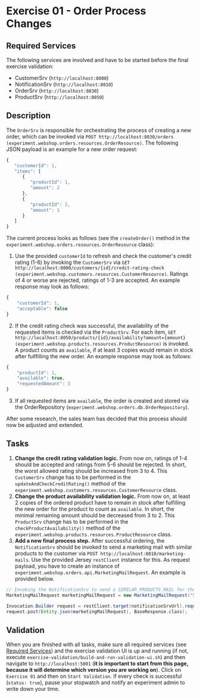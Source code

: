 # Exercise 01 - Order Process Changes

## Required Services

The following services are involved and have to be started before the final exercise validation:

- CustomerSrv (`http://localhost:8000`)
- NotificationSrv (`http://localhost:8010`)
- OrderSrv (`http://localhost:8030`)
- ProductSrv (`http://localhost:8050`)

## Description

The `OrderSrv` is responsible for orchestrating the process of creating a new order, which can be invoked via `POST http://localhost:8030/orders (experiment.webshop.orders.resources.OrderResource)`. The following JSON payload is an example for a new order request:

```javascript
{
   "customerId": 1,
   "items": [
      {
         "productId": 1,
         "amount": 2
      },
      {
         "productId": 2,
         "amount": 1
      }
   ]
}
```

The current process looks as follows (see the `createOrder()` method in the `experiment.webshop.orders.resources.OrderResource` class):

1. Use the provided `customerId` to refresh and check the customer's credit rating (1-6) by invoking the `CustomerSrv` via `GET http://localhost:8000/customers/{id}/credit-rating-check (experiment.webshop.customers.resources.CustomerResource)`. Ratings of 4 or worse are rejected, ratings of 1-3 are accepted. An example response may look as follows:

```javascript
{
    "customerId": 1,
    "acceptable": false
}
```

2. If the credit rating check was successful, the availability of the requested items is checked via the `ProductSrv`. For each item, `GET http://localhost:8050/products/{id}/availability?amount={amount} (experiment.webshop.products.resources.ProductResource)` is invoked. A product counts as `available`, if at least 3 copies would remain in stock after fullfilling the new order. An example response may look as follows:

```javascript
{
    "productId": 1,
    "available": true,
    "requestedAmount": 3
}
```

3. If all requested items are `available`, the order is created and stored via the OrderRepository (`experiment.webshop.orders.db.OrderRepository`).

After some research, the sales team has decided that this process should now be adjusted and extended.

## Tasks

1. **Change the credit rating validation logic.** From now on, ratings of 1-4 should be accepted and ratings from 5-6 should be rejected. In short, the worst allowed rating should be increased from 3 to 4. This `CustomerSrv` change has to be performed in the `updateAndCheckCreditRating()` method of the `experiment.webshop.customers.resources.CustomerResource` class.
2. **Change the product availability validation logic.** From now on, at least 2 copies of the ordered product have to remain in stock after fulfilling the new order for the product to count as `available`. In short, the minimal remaining amount should be decreased from 3 to 2. This `ProductSrv` change has to be performed in the `checkProductAvailability()` method of the `experiment.webshop.products.resources.ProductResource` class.
3. **Add a new final process step.** After successful ordering, the `NotificationSrv` should be invoked to send a marketing mail with similar products to the customer via `POST http://localhost:8010/marketing-mails`. Use the provided Jersey `restClient` instance for this. As request payload, you have to create an instance of `experiment.webshop.orders.api.MarketingMailRequest`. An example is provided below.

```java
// Invoking the NotificationSrv to send a SIMILAR_PRODUCTS_MAIL for the new order
MarketingMailRequest marketingMailRequest = new MarketingMailRequest("SIMILAR_PRODUCTS_MAIL", createdOrder);

Invocation.Builder request = restClient.target(notificationSrvUrl).request();
request.post(Entity.json(marketingMailRequest), BaseResponse.class);
```

## Validation

When you are finished with all tasks, make sure all required services (see [Required Services](#required-services)) and the exercise validation UI is up and running (if not, execute `exercise-validation/build-and-run-validation-ui.sh`) and then navigate to `http://localhost:5001` (**it is important to start from this page, because it will determine which version you are working on**). Click on `Exercise 01` and then on `Start Validation`. If every check is successful (`status: true`), pause your stopwatch and notify an experiment admin to write down your time.
